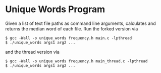 # Unique Words Program

Given a list of text file paths as command line arguments, calculates and returns the median word of each file.  Run the forked version via

```console
$ gcc -Wall -o unique_words frequency.h main.c -lpthread
$ ./unique_words args1 arg2 ...
```

and the thread version via

```console
$ gcc -Wall -o unique_words frequency.h main_thread.c -lpthread
$ ./unique_words args1 arg2 ...
```